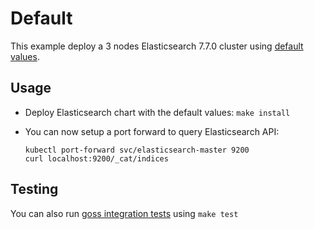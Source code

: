 # Default

This example deploy a 3 nodes Elasticsearch 7.7.0 cluster using
[default values][].


## Usage

* Deploy Elasticsearch chart with the default values: `make install`

* You can now setup a port forward to query Elasticsearch API:

  ```
  kubectl port-forward svc/elasticsearch-master 9200
  curl localhost:9200/_cat/indices
  ```


## Testing

You can also run [goss integration tests][] using `make test`


[goss integration tests]: https://github.com/elastic/helm-charts/tree/6.8/elasticsearch/examples/default/test/goss.yaml
[default values]: https://github.com/elastic/helm-charts/tree/6.8/elasticsearch/values.yaml
